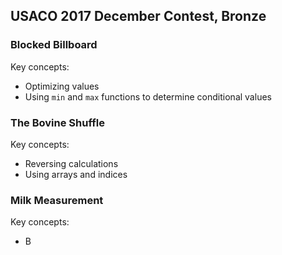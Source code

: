 ## USACO 2017 December Contest, Bronze

### Blocked Billboard

Key concepts:

* Optimizing values
* Using `min` and `max` functions to determine conditional values

### The Bovine Shuffle

Key concepts:

* Reversing calculations
* Using arrays and indices

### Milk Measurement

Key concepts:

* B
